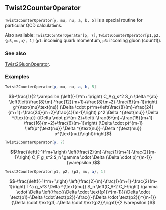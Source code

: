 ## Twist2CounterOperator

`Twist2CounterOperator[p, mu, nu, a, b, 5]` is a special routine for particular QCD calculations.

Also available: `Twist2CounterOperator[p, 7]`, `Twist2CounterOperator[p1,p2,{p3,mu,a}, 1]` (`p1`: incoming quark momentum, `p3`: incoming gluon (count1)).

### See also

[Twist2GluonOperator](Twist2GluonOperator).

### Examples

```mathematica
Twist2CounterOperator[p, mu, nu, a, b, 5]
```

$$-\frac{1}{2 \varepsilon }\left((-1)^m+1\right) C_A g_s^2 S_n \delta ^{ab} \left(\left(\frac{8}{m}-\frac{12}{m+1}+\frac{8}{m+2}-\frac{8}{m-1}\right) g^{\text{mu}\text{nu}} (\Delta \cdot p)^m+\left(\frac{8}{m}-\frac{24}{m+1}+\frac{24}{m+2}-\frac{4}{m-1}\right) p^2 \Delta ^{\text{mu}} \Delta ^{\text{nu}} (\Delta \cdot p)^{m-2}+\left(-\frac{6}{m}+\frac{16}{m+1}-\frac{16}{m+2}+\frac{6}{m-1}\right) (\Delta \cdot p)^{m-1} \left(p^{\text{mu}} \Delta ^{\text{nu}}+\Delta ^{\text{mu}} p^{\text{nu}}\right)\right)$$

```mathematica
Twist2CounterOperator[p, 7]
```

$$\frac{\left((-1)^m+1\right) \left(\frac{2}{m}-\frac{1}{m+1}-\frac{2}{m-1}\right) C_F g_s^2 S_n \gamma \cdot \Delta  (\Delta \cdot p)^{m-1}}{\varepsilon }$$

```mathematica
Twist2CounterOperator[p1, p2, {p3, mu, a}, 1]
```

$$-\frac{\left((-1)^m+1\right) \left(\frac{2}{m}-\frac{1}{m+1}-\frac{2}{m-1}\right) T^a g_s^3 \Delta ^{\text{mu}} S_n \left(C_A-2 C_F\right) \gamma \cdot \Delta  \left(\frac{(\Delta \cdot \text{p1})^{m-1}}{\Delta \cdot \text{p1}+\Delta \cdot \text{p2}}-\frac{(-(\Delta \cdot \text{p2}))^{m-1}}{\Delta \cdot \text{p1}+\Delta \cdot \text{p2}}\right)}{2 \varepsilon }$$